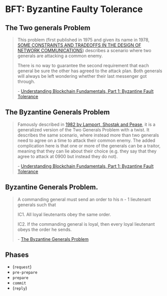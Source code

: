 # BFT: Byzantine Faulty Tolerance


## The Two generals Problem


> This problem (first published in 1975 and given its name in 1978, [SOME CONSTRAINTS AND TRADEOFFS IN THE DESIGN OF NETWORK COMMUNICATIONS](http://hydra.infosys.tuwien.ac.at/teaching/courses/AdvancedDistributedSystems/download/1975_Akkoyunlu,%20Ekanadham,%20Huber_Some%20constraints%20and%20tradeoffs%20in%20the%20design%20of%20network%20communications.pdf)) describes a scenario where two generals are attacking a common enemy.
>
> There is no way to guarantee the second requirement that each general be sure the other has agreed to the attack plan. Both generals will always be left wondering whether their last messenger got through.
>
> \- [Understanding Blockchain Fundamentals, Part 1: Byzantine Fault Tolerance](https://medium.com/loom-network/understanding-blockchain-fundamentals-part-1-byzantine-fault-tolerance-245f46fe8419)


## The Byzantine Generals Problem

> Famously described in [1982 by Lamport, Shostak and Pease](http://citeseerx.ist.psu.edu/viewdoc/download?doi=10.1.1.126.9525&rep=rep1&type=pdf), it is a generalized version of the Two Generals Problem with a twist. It describes the same scenario, where instead more than two generals need to agree on a time to attack their common enemy. The added complication here is that one or more of the generals can be a traitor, meaning that they can lie about their choice (e.g. they say that they agree to attack at 0900 but instead they do not).
>
> \- [Understanding Blockchain Fundamentals, Part 1: Byzantine Fault Tolerance](https://medium.com/loom-network/understanding-blockchain-fundamentals-part-1-byzantine-fault-tolerance-245f46fe8419)


## Byzantine Generals Problem.

> A commanding general must send an order to his n - 1 lieutenant generals such that
>
> IC1. All loyal lieutenants obey the same order.
>
> IC2. If the commanding general is loyal, then every loyal lieutenant obeys the order he sends.
>
> \- [The Byzantine Generals Problem](http://citeseerx.ist.psu.edu/viewdoc/download?doi=10.1.1.126.9525&rep=rep1&type=pdf)

## Phases

* (`request`)
* `pre-prepare`
* `prepare`
* `commit`
* (`reply`)
